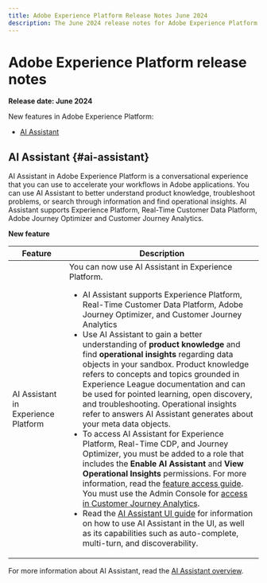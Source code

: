 ```yaml
---
title: Adobe Experience Platform Release Notes June 2024
description: The June 2024 release notes for Adobe Experience Platform.
---
```

# Adobe Experience Platform release notes 

**Release date: June 2024**

New features in Adobe Experience Platform:

- [AI Assistant](#ai-assistant)

## AI Assistant {#ai-assistant}

AI Assistant in Adobe Experience Platform is a conversational experience that you can use to accelerate your workflows in Adobe applications. You can use AI Assistant to better understand product knowledge, troubleshoot problems, or search through information and find operational insights. AI Assistant supports Experience Platform, Real-Time Customer Data Platform, Adobe Journey Optimizer and Customer Journey Analytics.

**New feature**

| Feature | Description |
| --- | --- |
| AI Assistant in Experience Platform | You can now use AI Assistant in Experience Platform. <ul><li>AI Assistant supports Experience Platform, Real-Time Customer Data Platform, Adobe Journey Optimizer, and Customer Journey Analytics</li><li>Use AI Assistant to gain a better understanding of **product knowledge** and find **operational insights** regarding data objects in your sandbox. Product knowledge refers to concepts and topics grounded in Experience League documentation and can be used for pointed learning, open discovery, and troubleshooting. Operational insights refer to answers AI Assistant generates about your meta data objects.</li><li>To access AI Assistant for Experience Platform, Real-Time CDP, and Journey Optimizer, you must be added to a role that includes the **Enable AI Assistant** and **View Operational Insights** permissions. For more information, read the [feature access guide](../../ai-assistant/access.md). You must use the Admin Console for [access in Customer Journey Analytics](https://experienceleague.adobe.com/en/docs/analytics-platform/using/ai-assistant?lang=en#feature-access).</li><li>Read the [AI Assistant UI guide](../../ai-assistant/ui-guide.md) for information on how to use AI Assistant in the UI, as well as its capabilities such as auto-complete, multi-turn, and discoverability.</li></ul> |

For more information about AI Assistant, read the [AI Assistant overview](../../ai-assistant/home.md).

